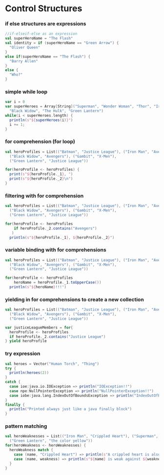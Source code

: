 # Control Structures

### if else structures are expressions
```scala
//if-elseif-else as an expression
val superHeroName = "The Flash"
val identity = if (superHeroName == "Green Arrow") {
  "Oliver Queen"
}
else if(superHeroName == "The Flash") {
  "Barry Allen"
}
else {
  "Who?"
}
```

### simple while loop
```scala
var i = 0
var superHeroes = Array[String]("Superman", "Wonder Woman", "Thor", "Iron Man",
  "Black Widow", "The Hulk", "Green Lantern")
while(i < superHeroes.length) {
  println(s"${superHeroes(i)}")
  i += 1;
}
```

### for comprehension (for loop)
```scala
val heroProfiles = List(("Batman", "Justice League"), ("Iron Man", "Avengers"),
  ("Black Widow", "Avengers"), ("Gambit", "X-Men"),
  ("Green Lantern", "Justice League"))

for(heroProfile <- heroProfiles) {
  print(s"${heroProfile._1}, ")
  print(s"${heroProfile._2}\n")
}
```

### filtering with for comprehension
```scala
val heroProfiles = List(("Batman", "Justice League"), ("Iron Man", "Avengers"),
  ("Black Widow", "Avengers"), ("Gambit", "X-Men"),
  ("Green Lantern", "Justice League"))

for(heroProfile <- heroProfiles
    if heroProfile._2.contains("Avengers")
   )
  println(s"${heroProfile._1}, ${heroProfile._2}")
```

### variable binding with for comprehensions
```scala
val heroProfiles = List(("Batman", "Justice League"), ("Iron Man", "Avengers"),
  ("Black Widow", "Avengers"), ("Gambit", "X-Men"),
  ("Green Lantern", "Justice League"))

for(heroProfile <- heroProfiles
    heroName = heroProfile._1.toUpperCase())
  println(s"${heroName}!!!")
```


### yielding in for comprehensions to create a new collection
```scala
val heroProfiles = List(("Batman", "Justice League"), ("Iron Man", "Avengers"),
  ("Black Widow", "Avengers"), ("Gambit", "X-Men"),
  ("Green Lantern", "Justice League"))

var justiceLeagueMembers = for{
  heroProfile <- heroProfiles
  if heroProfile._2.contains("Justice League")
} yield heroProfile
```

### try expression
```scala
val heroes = Vector("Human Torch", "Thing")
try {
  println(heroes(2))
}
catch {
  case ioe:java.io.IOException => println("IOException!!")
  case npe:NullPointerException => println("NullPointerException!!")
  case iobe:java.lang.IndexOutOfBoundsException => println("IndexOutOfBoundsException!!")
}
finally {
  println("Printed always just like a java finally block")
}
```

### pattern matching
```scala
val heroWeaknesses = List(("Iron Man", "Crippled Heart"), ("Superman", "kryptonite"),
  ("Green Lantern", "the color yellow"))
for(heroWeakness <- heroWeaknesses) {
  heroWeakness match {
    case (name, "Crippled Heart") => println(s"A crippled heart is also one of ${name}'s strengths")
    case (name, weakness) => println(s"${name} is weak against ${weakness}.")
  }
}
```
